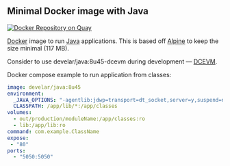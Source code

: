 ## Minimal Docker image with Java

[![Docker Repository on Quay](https://quay.io/repository/republicwealth/alpine-jre/status "Docker Repository on Quay")](https://quay.io/repository/republicwealth/alpine-jre)

[Docker](https://www.docker.com/) image to run [Java](https://www.java.com/) applications.
This is based off [Alpine](https://registry.hub.docker.com/_/alpine/) to keep the size minimal (117 MB).

Consider to use develar/java:8u45-dcevm during development — [DCEVM](http://dcevm.github.io).

Docker compose example to run application from classes:

```yaml
image: develar/java:8u45
environment:
  _JAVA_OPTIONS: "-agentlib:jdwp=transport=dt_socket,server=y,suspend=n,address=5050 -Xms48m -Xmx64M"
  CLASSPATH: /app/lib/*:/app/classes
volumes:
  - out/production/moduleName:/app/classes:ro
  - lib:/app/lib:ro
command: com.example.ClassName
expose:
 - "80"
ports:
  - "5050:5050"
```
